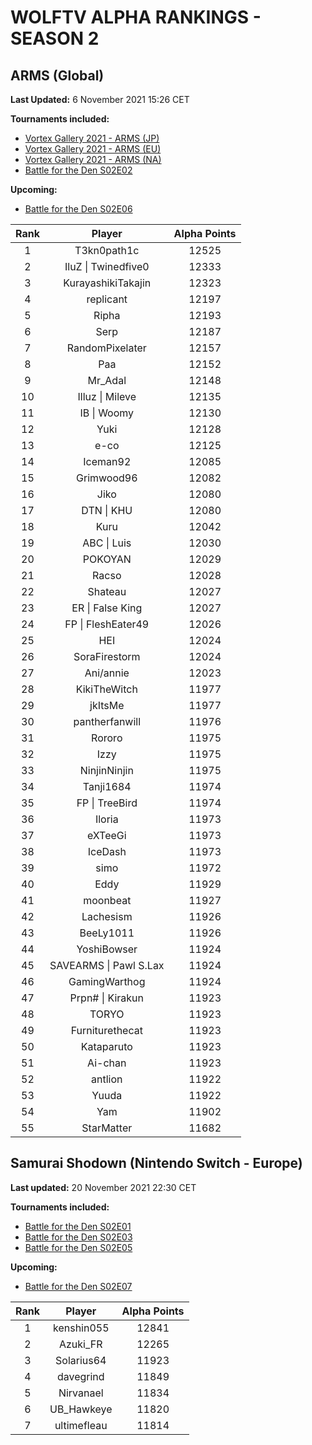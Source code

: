 # WOLFTV ALPHA RANKINGS - SEASON 2

## ARMS (Global)

__Last Updated:__ 6 November 2021 15:26 CET

__Tournaments included:__

- [Vortex Gallery 2021 - ARMS (JP)](https://smash.gg/tournament/vortex-gallery-2021/event/arms-japan/overview)
- [Vortex Gallery 2021 - ARMS (EU)](https://smash.gg/tournament/vortex-gallery-2021/event/arms-eu/overview)
- [Vortex Gallery 2021 - ARMS (NA)](https://smash.gg/tournament/vortex-gallery-2021/event/arms-na/overview)
- [Battle for the Den S02E02](https://challonge.com/fr/BattleDen_S02E02)

__Upcoming:__

- [Battle for the Den S02E06](https://challonge.com/fr/BattleDen_S02E06)

Rank | Player | Alpha Points
:---: | :----: | :----:
1 | T3kn0path1c | 12525
2 | IluZ \| Twinedfive0 | 12333
3 | KurayashikiTakajin | 12323
4 | replicant | 12197
5 | Ripha | 12193
6 | Serp | 12187
7 | RandomPixelater | 12157
8 | Paa | 12152
9 | Mr_Adal | 12148
10 | Illuz \| Mileve | 12135
11 | IB \| Woomy | 12130
12 | Yuki | 12128
13 | e-co | 12125
14 | Iceman92 | 12085
15 | Grimwood96 | 12082
16 | Jiko | 12080
17 | DTN \| KHU | 12080
18 | Kuru | 12042
19 | ABC \| Luis | 12030
20 | POKOYAN | 12029
21 | Racso | 12028
22 | Shateau | 12027
23 | ER \| False King | 12027
24 | FP \| FleshEater49 | 12026
25 | HEI | 12024
26 | SoraFirestorm | 12024
27 | Ani/annie | 12023
28 | KikiTheWitch | 11977
29 | jkItsMe | 11977
30 | pantherfanwill | 11976
31 | Rororo | 11975
32 | Izzy | 11975
33 | NinjinNinjin | 11975
34 | Tanji1684 | 11974
35 | FP \| TreeBird | 11974
36 | Iloria | 11973
37 | eXTeeGi | 11973
38 | IceDash | 11973
39 | simo | 11972
40 | Eddy | 11929
41 | moonbeat | 11927
42 | Lachesism | 11926
43 | BeeLy1011 | 11926
44 | YoshiBowser | 11924
45 | SAVEARMS \| Pawl S.Lax | 11924
46 | GamingWarthog | 11924
47 | Prpn# \| Kirakun | 11923
48 | TORYO | 11923
49 | Furniturethecat | 11923
50 | Kataparuto | 11923
51 | Ai-chan | 11923
52 | antlion | 11922
53 | Yuuda | 11922
54 | Yam | 11902
55 | StarMatter | 11682

## Samurai Shodown (Nintendo Switch - Europe)

__Last updated:__ 20 November 2021 22:30 CET

__Tournaments included:__

- [Battle for the Den S02E01](https://challonge.com/fr/BattleDen_S02E01)  
- [Battle for the Den S02E03](https://challonge.com/fr/BattleDen_S02E03)  
- [Battle for the Den S02E05](https://challonge.com/fr/BattleDen_S02E05)

__Upcoming:__

- [Battle for the Den S02E07](https://challonge.com/fr/BattleDen_S02E07)

Rank | Player | Alpha Points
:---: | :----: | :----:
1 | kenshin055 | 12841
2 | Azuki_FR | 12265
3 | Solarius64 | 11923
4 | davegrind | 11849
5 | Nirvanael | 11834
6 | UB_Hawkeye | 11820
7 | ultimefleau | 11814
